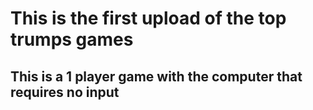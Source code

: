 # This is the first upload of the top trumps games

## This is a 1 player game with the computer that requires no input

